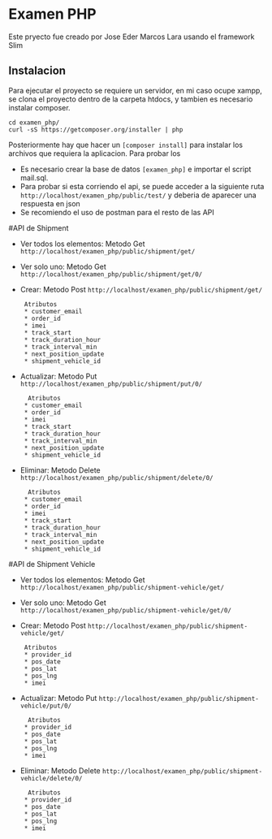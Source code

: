 # Examen PHP
Este pryecto fue creado por Jose Eder Marcos Lara usando el framework Slim

## Instalacion

Para ejecutar el proyecto se requiere un servidor, en mi caso ocupe xampp, se clona el proyecto dentro de la carpeta htdocs, y tambien es necesario instalar composer.

    cd examen_php/
    curl -sS https://getcomposer.org/installer | php

Posteriormente hay que hacer un `[composer install]` para instalar los archivos que requiera la aplicacion. Para probar los 

* Es necesario crear la base de datos `[examen_php]` e importar el script mail.sql.
* Para probar si esta corriendo el api, se puede acceder a la siguiente ruta `http://localhost/examen_php/public/test/` y deberia de aparecer una respuesta en json
* Se recomiendo el uso de postman para el resto de las API

#API de Shipment
* Ver todos los elementos: Metodo Get `http://localhost/examen_php/public/shipment/get/`
* Ver solo uno: Metodo Get `http://localhost/examen_php/public/shipment/get/0/`
* Crear: Metodo Post `http://localhost/examen_php/public/shipment/get/`
       
       Atributos
       * customer_email
       * order_id
       * imei
       * track_start
       * track_duration_hour
       * track_interval_min
       * next_position_update
       * shipment_vehicle_id
* Actualizar: Metodo Put `http://localhost/examen_php/public/shipment/put/0/`

        Atributos
       * customer_email
       * order_id
       * imei
       * track_start
       * track_duration_hour
       * track_interval_min
       * next_position_update
       * shipment_vehicle_id
* Eliminar: Metodo Delete `http://localhost/examen_php/public/shipment/delete/0/`

        Atributos
       * customer_email
       * order_id
       * imei
       * track_start
       * track_duration_hour
       * track_interval_min
       * next_position_update
       * shipment_vehicle_id
       
#API de Shipment Vehicle
* Ver todos los elementos: Metodo Get `http://localhost/examen_php/public/shipment-vehicle/get/`
* Ver solo uno: Metodo Get `http://localhost/examen_php/public/shipment-vehicle/get/0/`
* Crear: Metodo Post `http://localhost/examen_php/public/shipment-vehicle/get/`
       
       Atributos
       * provider_id
       * pos_date
       * pos_lat
       * pos_lng
       * imei
* Actualizar: Metodo Put `http://localhost/examen_php/public/shipment-vehicle/put/0/`

        Atributos
       * provider_id
       * pos_date
       * pos_lat
       * pos_lng
       * imei
* Eliminar: Metodo Delete `http://localhost/examen_php/public/shipment-vehicle/delete/0/`

        Atributos
       * provider_id
       * pos_date
       * pos_lat
       * pos_lng
       * imei